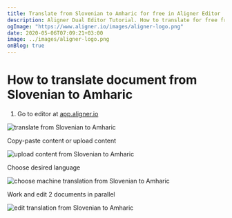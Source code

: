 ```yaml
---
title: Translate from Slovenian to Amharic for free in Aligner Editor
description: Aligner Dual Editor Tutorial. How to translate for free from Slovenian to Amharic. Aligner is multilingual document management platform. 
ogImage: "https://www.aligner.io/images/aligner-logo.png"
date: 2020-05-06T07:09:21+03:00
image: ../images/aligner-logo.png
onBlog: true
---
```


# How to translate document from Slovenian to Amharic

1. Go to editor at [app.aligner.io](https://app.aligner.io "Aligner App web page")

![translate from Slovenian to Amharic](../aligner-blank-editor.png "translate from Slovenian to Amharic")

Copy-paste content or upload content

![upload content from Slovenian to Amharic](../aligner-uploaded-document.png "upload content from Slovenian to Amharic")

Choose desired language

![choose machine translation from Slovenian to Amharic](../aligner-language-dropdown.png "choose machine translation from Slovenian to Amharic")

Work and edit 2 documents in parallel

![edit translation from Slovenian to Amharic](../aligner-double-sitded-editor.png "edit translation from Slovenian to Amharic")

